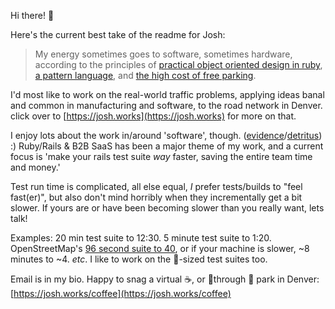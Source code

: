 Hi there! 👋

Here's the current best take of the readme for Josh:

> My energy sometimes goes to software, sometimes hardware, according to the principles of [practical object oriented design in ruby](https://www.poodr.com/), [a pattern language](https://www.amazon.com/Pattern-Language-Buildings-Construction-Environmental/dp/0195019199), and [the high cost of free parking](https://www.amazon.com/High-Cost-Free-Parking-Updated/dp/193236496X).

I'd most like to work on the real-world traffic problems, applying ideas banal and common in manufacturing and software, to the road network in Denver. click over to [https://josh.works](https://josh.works) for more on that.

I enjoy lots about the work in/around 'software', though. ([evidence](https://josh.works/tags#programming)/[detritus](https://www.intermediateruby.com/)) :) Ruby/Rails & B2B SaaS has been a major theme of my work, and a current focus is 'make your rails test suite _way_ faster, saving the entire team time and money.' 

Test run time is complicated, all else equal, _I_ prefer tests/builds to "feel fast(er)", but also don't mind horribly when they incrementally get a bit slower. If yours are or have been becoming slower than you really want, lets talk! 

Examples: 20 min test suite to 12:30. 5 minute test suite to 1:20. OpenStreetMap's [96 second suite to 40](https://github.com/openstreetmap/openstreetmap-website/pull/4708#issuecomment-2068149343), or if your machine is slower, ~8 minutes to ~4. _etc_. I like to work on the 🚅-sized test suites too. 

Email is in my bio. Happy to snag a virtual ☕, or 🚶through 🧀 park in Denver: [https://josh.works/coffee](https://josh.works/coffee)
